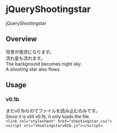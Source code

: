 # jQueryShootingstar
jQueryShootingstar

## Overview
背景が夜空になります。<br>
流れ星も流れます。<br>
The background becomes night sky.<br>
A shooting star also flows.<br>


## Usage
### v0.1b
まだv0.1bなのでファイルを読み込むのみです。<br>
Since it is still v0.1b, it only loads the file.<br>
`<link rel="stylesheet" href="shootingstar.css">`<br>
`<script src="shootingstarv01b.js"></script>`

